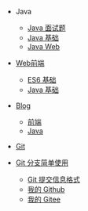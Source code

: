 <!-- _navbar.md -->

* Java

  * [Java 面试题](/Java面试题/)
  * [Java 基础](/java-base/)
  * [Java Web](/java-web/)
* [Web前端](/web/)

  * [ES6 基础](/web/es6-introduce.md)
  * [Java 基础]()
* [Blog](/blog/)

  * [前端]()
  * [Java]()
* [Git](/git/)
* [Git 分支简单使用](/git/git-branch-init.md)
  * [Git 提交信息格式](/git/git-commit-message.md)
  * [我的 Github](https://github.com/zsy0216/)
  * [我的 Gitee](https://gitee.com/Ep_tassel/)